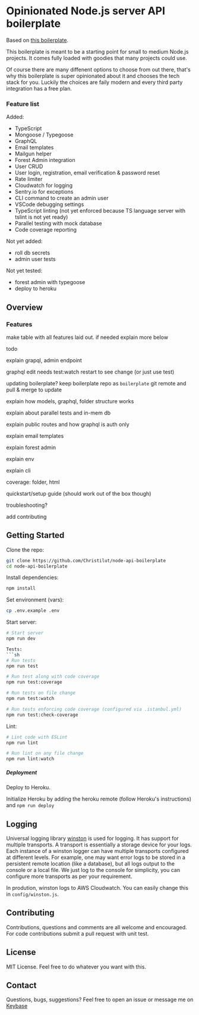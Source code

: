 # Opinionated Node.js server API boilerplate

Based on [this boilerplate](https://github.com/KunalKapadia/express-mongoose-es6-rest-api).

This boilerplate is meant to be a starting point for small to medium Node.js projects. It comes fully loaded with goodies that many projects could use.

Of course there are many diffenent options to choose from out there, that's why this boilerplate is super opinionated about it and chooses the tech stack for you. Luckily the choices are faily modern and every third party integration has a free plan.

### Feature list

Added:
- TypeScript
- Mongoose / Typegoose
- GraphQL
- Email templates
- Mailgun helper
- Forest Admin integration
- User CRUD
- User login, registration, email verification & password reset
- Rate limiter
- Cloudwatch for logging
- Sentry.io for exceptions
- CLI command to create an admin user
- VSCode debugging settings
- TypeScript linting (not yet enforced because TS language server with tslint is not yet ready)
- Parallel testing with mock database
- Code coverage reporting

Not yet added:
- roll db secrets
- admin user tests

Not yet tested:
- forest admin with typegoose
- deploy to heroku

## Overview

### Features

make table with all features laid out. if needed explain more below

todo

explain grapql, admin endpoint

graphql edit needs test:watch restart to see change (or just use test)

updating boilerplate? keep boilerplate repo as `boilerplate` git remote and pull & merge to update

explain how models, graphql, folder structure works

explain about parallel tests and in-mem db

explain public routes and how graphql is auth only

explain email templates

explain forest admin

explain env

explain cli

coverage: folder, html

quickstart/setup guide (should work out of the box though)

troubleshooting?

add contributing

## Getting Started

Clone the repo:
```sh
git clone https://github.com/Christilut/node-api-boilerplate
cd node-api-boilerplate
```

Install dependencies:
```sh
npm install
```

Set environment (vars):
```sh
cp .env.example .env
```

Start server:
```sh
# Start server
npm run dev

Tests:
```sh
# Run tests
npm run test

# Run test along with code coverage
npm run test:coverage

# Run tests on file change
npm run test:watch

# Run tests enforcing code coverage (configured via .istanbul.yml)
npm run test:check-coverage
```

Lint:
```sh
# Lint code with ESLint
npm run lint

# Run lint on any file change
npm run lint:watch
```

##### Deployment

Deploy to Heroku.

Initialize Heroku by adding the heroku remote (follow Heroku's instructions) and `npm run deploy`

## Logging

Universal logging library [winston](https://www.npmjs.com/package/winston) is used for logging. It has support for multiple transports.  A transport is essentially a storage device for your logs. Each instance of a winston logger can have multiple transports configured at different levels. For example, one may want error logs to be stored in a persistent remote location (like a database), but all logs output to the console or a local file. We just log to the console for simplicity, you can configure more transports as per your requirement.

In prodution, winston logs to AWS Cloudwatch. You can easily change this in `config/winston.js`.

## Contributing

Contributions, questions and comments are all welcome and encouraged. For code contributions submit a pull request with unit test.

## License

MIT License. Feel free to do whatever you want with this.

## Contact

Questions, bugs, suggestions? Feel free to open an issue or message me on [Keybase](https://keybase.io/christilut)
